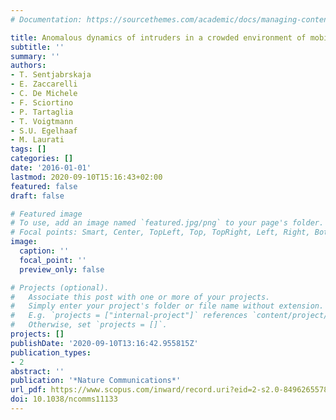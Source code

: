 ```yaml
---
# Documentation: https://sourcethemes.com/academic/docs/managing-content/

title: Anomalous dynamics of intruders in a crowded environment of mobile obstacles
subtitle: ''
summary: ''
authors:
- T. Sentjabrskaja
- E. Zaccarelli
- C. De Michele
- F. Sciortino
- P. Tartaglia
- T. Voigtmann
- S.U. Egelhaaf
- M. Laurati
tags: []
categories: []
date: '2016-01-01'
lastmod: 2020-09-10T15:16:43+02:00
featured: false
draft: false

# Featured image
# To use, add an image named `featured.jpg/png` to your page's folder.
# Focal points: Smart, Center, TopLeft, Top, TopRight, Left, Right, BottomLeft, Bottom, BottomRight.
image:
  caption: ''
  focal_point: ''
  preview_only: false

# Projects (optional).
#   Associate this post with one or more of your projects.
#   Simply enter your project's folder or file name without extension.
#   E.g. `projects = ["internal-project"]` references `content/project/deep-learning/index.md`.
#   Otherwise, set `projects = []`.
projects: []
publishDate: '2020-09-10T13:16:42.955815Z'
publication_types:
- 2
abstract: ''
publication: '*Nature Communications*'
url_pdf: https://www.scopus.com/inward/record.uri?eid=2-s2.0-84962655780&doi=10.1038%2fncomms11133&partnerID=40&md5=f9d9d65455f7396bebdea502316c211b
doi: 10.1038/ncomms11133
---
```

